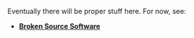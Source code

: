 Eventually there will be proper stuff here. For now, see:

- [**Broken Source Software**](https://github.com/BrokenSource/)

